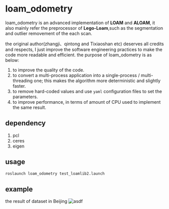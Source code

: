 # loam_odometry

loam_odometry is an advanced implementation of **LOAM** and **ALOAM**, it also mainly refer the preprocessor of **Lego-Loam**,such as the segmentation and outlier removement of the each scan.

the original author(zhangji、qintong and Tixiaoshan etc) deserves all credits and respects, I just improve the software engineering practices to make the code more readable and efficient. 
the purpose of loam_odometry is as below:
1. to improve the quality of the code.
2. to convert a multi-process application into a single-process / multi-threading one; this makes the algorithm more deterministic and slightly faster.
3. to remove hard-coded values and use `yaml` configuration files to set the parameters.
4. to improve performance, in terms of amount of CPU used to implement the same result.
## dependency
1. pcl
2. ceres
3. eigen

## usage
```sh
roslaunch loam_odometry test_loamlib2.launch
```
## example
the result of dataset in Beijing
   ![asdf](./picture/my_dataset.gif)